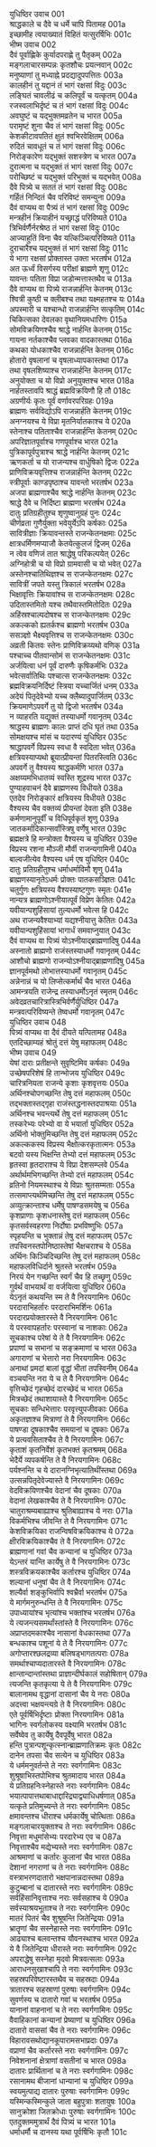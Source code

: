 युधिष्ठिर उवाच	001  
श्राद्धकाले च दैवे च धर्मे चापि पितामह	001a  
इच्छामीह त्वयाख्यातं विहितं यत्सुरर्षिभिः	001c  
भीष्म उवाच	002  
दैवं पूर्वाह्णिके कुर्यादपराह्णे तु पैतृकम्	002a  
मङ्गलाचारसम्पन्नः कृतशौचः प्रयत्नवान्	002c  
मनुष्याणां तु मध्याह्ने प्रदद्यादुपपत्तितः	003a  
कालहीनं तु यद्दानं तं भागं रक्षसां विदुः	003c  
लङ्घितं चावलीढं च कलिपूर्वं च यत्कृतम्	004a  
रजस्वलाभिर्दृष्टं च तं भागं रक्षसां विदुः	004c  
अवघुष्टं च यद्भुक्तमव्रतेन च भारत	005a  
परामृष्टं शुना चैव तं भागं रक्षसां विदुः	005c  
केशकीटावपतितं क्षुतं श्वभिरवेक्षितम्	006a  
रुदितं चावधूतं च तं भागं रक्षसां विदुः	006c  
निरोङ्कारेण यद्भुक्तं सशस्त्रेण च भारत	007a  
दुरात्मना च यद्भुक्तं तं भागं रक्षसां विदुः	007c  
परोच्छिष्टं च यद्भुक्तं परिभुक्तं च यद्भवेत्	008a  
दैवे पित्र्ये च सततं तं भागं रक्षसां विदुः	008c  
गर्हितं निन्दितं चैव परिविष्टं समन्युना	009a  
दैवं वाप्यथ वा पैत्र्यं तं भागं रक्षसां विदुः	009c  
मन्त्रहीनं क्रियाहीनं यच्छ्राद्धं परिविष्यते	010a  
त्रिभिर्वर्णैर्नरश्रेष्ठ तं भागं रक्षसां विदुः	010c  
आज्याहुतिं विना चैव यत्किञ्चित्परिविष्यते	011a  
दुराचारैश्च यद्भुक्तं तं भागं रक्षसां विदुः	011c  
ये भागा रक्षसां प्रोक्तास्त उक्ता भरतर्षभ	012a  
अत ऊर्ध्वं विसर्गस्य परीक्षां ब्राह्मणे शृणु	012c  
यावन्तः पतिता विप्रा जडोन्मत्तास्तथैव च	013a  
दैवे वाप्यथ वा पित्र्ये राजन्नार्हन्ति केतनम्	013c  
श्वित्री कुष्ठी च क्लीबश्च तथा यक्ष्महतश्च यः	014a  
अपस्मारी च यश्चान्धो राजन्नार्हन्ति सत्कृतिम्	014c  
चिकित्सका देवलका वृथानियमधारिणः	015a  
सोमविक्रयिणश्चैव श्राद्धे नार्हन्ति केतनम्	015c  
गायना नर्तकाश्चैव प्लवका वादकास्तथा	016a  
कथका योधकाश्चैव राजन्नार्हन्ति केतनम्	016c  
होतारो वृषलानां च वृषलाध्यापकास्तथा	017a  
तथा वृषलशिष्याश्च राजन्नार्हन्ति केतनम्	017c  
अनुयोक्ता च यो विप्रो अनुयुक्तश्च भारत	018a  
नार्हतस्तावपि श्राद्धं ब्रह्मविक्रयिणौ हि तौ	018c  
अग्रणीर्यः कृतः पूर्वं वर्णावरपरिग्रहः	019a  
ब्राह्मणः सर्वविद्योऽपि राजन्नार्हति केतनम्	019c  
अनग्नयश्च ये विप्रा मृतनिर्यातकाश्च ये	020a  
स्तेनाश्च पतिताश्चैव राजन्नार्हन्ति केतनम्	020c  
अपरिज्ञातपूर्वाश्च गणपूर्वाश्च भारत	021a  
पुत्रिकापूर्वपुत्राश्च श्राद्धे नार्हन्ति केतनम्	021c  
ऋणकर्ता च यो राजन्यश्च वार्धुषिको द्विजः	022a  
प्राणिविक्रयवृत्तिश्च राजन्नार्हन्ति केतनम्	022c  
स्त्रीपूर्वाः काण्डपृष्ठाश्च यावन्तो भरतर्षभ	023a  
अजपा ब्राह्मणाश्चैव श्राद्धे नार्हन्ति केतनम्	023c  
श्राद्धे दैवे च निर्दिष्टा ब्राह्मणा भरतर्षभ	024a  
दातुः प्रतिग्रहीतुश्च शृणुष्वानुग्रहं पुनः	024c  
चीर्णव्रता गुणैर्युक्ता भवेयुर्येऽपि कर्षकाः	025a  
सावित्रीज्ञाः क्रियावन्तस्ते राजन्केतनक्षमाः	025c  
क्षात्रधर्मिणमप्याजौ केतयेत्कुलजं द्विजम्	026a  
न त्वेव वणिजं तात श्राद्धेषु परिकल्पयेत्	026c  
अग्निहोत्री च यो विप्रो ग्रामवासी च यो भवेत्	027a  
अस्तेनश्चातिथिज्ञश्च स राजन्केतनक्षमः	027c  
सावित्रीं जपते यस्तु त्रिकालं भरतर्षभ	028a  
भिक्षावृत्तिः क्रियावांश्च स राजन्केतनक्षमः	028c  
उदितास्तमितो यश्च तथैवास्तमितोदितः	029a  
अहिंस्रश्चाल्पदोषश्च स राजन्केतनक्षमः	029c  
अकल्कको ह्यतर्कश्च ब्राह्मणो भरतर्षभ	030a  
ससञ्ज्ञो भैक्ष्यवृत्तिश्च स राजन्केतनक्षमः	030c  
अव्रती कितवः स्तेनः प्राणिविक्रय्यथो वणिक्	031a  
पश्चाच्च पीतवान्सोमं स राजन्केतनक्षमः	031c  
अर्जयित्वा धनं पूर्वं दारुणैः कृषिकर्मभिः	032a  
भवेत्सर्वातिथिः पश्चात्स राजन्केतनक्षमः	032c  
ब्रह्मविक्रयनिर्दिष्टं स्त्रिया यच्चार्जितं धनम्	033a  
अदेयं पितृदेवेभ्यो यच्च क्लैब्यादुपार्जितम्	033c  
क्रियमाणेऽपवर्गे तु यो द्विजो भरतर्षभ	034a  
न व्याहरति यद्युक्तं तस्याधर्मो गवानृतम्	034c  
श्राद्धस्य ब्राह्मणः कालः प्राप्तं दधि घृतं तथा	035a  
सोमक्षयश्च मांसं च यदारण्यं युधिष्ठिर	035c  
श्राद्धापवर्गे विप्रस्य स्वधा वै स्वदिता भवेत्	036a  
क्षत्रियस्याप्यथो ब्रूयात्प्रीयन्तां पितरस्त्विति	036c  
अपवर्गे तु वैश्यस्य श्राद्धकर्मणि भारत	037a  
अक्षय्यमभिधातव्यं स्वस्ति शूद्रस्य भारत	037c  
पुण्याहवाचनं दैवे ब्राह्मणस्य विधीयते	038a  
एतदेव निरोङ्कारं क्षत्रियस्य विधीयते	038c  
वैश्यस्य चैव वक्तव्यं प्रीयन्तां देवता इति	038e  
कर्मणामानुपूर्वीं च विधिपूर्वकृतं शृणु	039a  
जातकर्मादिकान्सर्वांस्त्रिषु वर्णेषु भारत	039c  
ब्रह्मक्षत्रे हि मन्त्रोक्ता वैश्यस्य च युधिष्ठिर	039e  
विप्रस्य रशना मौञ्जी मौर्वी राजन्यगामिनी	040a  
बाल्वजीत्येव वैश्यस्य धर्म एष युधिष्ठिर	040c  
दातुः प्रतिग्रहीतुश्च धर्माधर्माविमौ शृणु	041a  
ब्राह्मणस्यानृतेऽधर्मः प्रोक्तः पातकसञ्ज्ञितः	041c  
चतुर्गुणः क्षत्रियस्य वैश्यस्याष्टगुणः स्मृतः	041e  
नान्यत्र ब्राह्मणोऽश्नीयात्पूर्वं विप्रेण केतितः	042a  
यवीयान्पशुहिंसायां तुल्यधर्मो भवेत्स हि	042c  
अथ राजन्यवैश्याभ्यां यद्यश्नीयात्तु केतितः	043a  
यवीयान्पशुहिंसायां भागार्धं समवाप्नुयात्	043c  
दैवं वाप्यथ वा पित्र्यं योऽश्नीयाद्ब्राह्मणादिषु	044a  
अस्नातो ब्राह्मणो राजंस्तस्याधर्मो गवानृतम्	044c  
आशौचो ब्राह्मणो राजन्योऽश्नीयाद्ब्राह्मणादिषु	045a  
ज्ञानपूर्वमथो लोभात्तस्याधर्मो गवानृतम्	045c  
अन्नेनान्नं च यो लिप्सेत्कर्मार्थं चैव भारत	046a  
आमन्त्रयति राजेन्द्र तस्याधर्मोऽनृतं स्मृतम्	046c  
अवेदव्रतचारित्रास्त्रिभिर्वर्णैर्युधिष्ठिर	047a  
मन्त्रवत्परिविष्यन्ते तेष्वधर्मो गवानृतम्	047c  
युधिष्ठिर उवाच	048  
पित्र्यं वाप्यथ वा दैवं दीयते यत्पितामह	048a  
एतदिच्छाम्यहं श्रोतुं दत्तं येषु महाफलम्	048c  
भीष्म उवाच	049  
येषां दाराः प्रतीक्षन्ते सुवृष्टिमिव कर्षकाः	049a  
उच्छेषपरिशेषं हि तान्भोजय युधिष्ठिर	049c  
चारित्रनियता राजन्ये कृशाः कृशवृत्तयः	050a  
अर्थिनश्चोपगच्छन्ति तेषु दत्तं महाफलम्	050c  
तद्भक्तास्तद्गृहा राजंस्तद्धनास्तदपाश्रयाः	051a  
अर्थिनश्च भवन्त्यर्थे तेषु दत्तं महाफलम्	051c  
तस्करेभ्यः परेभ्यो वा ये भयार्ता युधिष्ठिर	052a  
अर्थिनो भोक्तुमिच्छन्ति तेषु दत्तं महाफलम्	052c  
अकल्ककस्य विप्रस्य भैक्षोत्करकृतात्मनः	053a  
बटवो यस्य भिक्षन्ति तेभ्यो दत्तं महाफलम्	053c  
हृतस्वा हृतदाराश्च ये विप्रा देशसम्प्लवे	054a  
अर्थार्थमभिगच्छन्ति तेभ्यो दत्तं महाफलम्	054c  
व्रतिनो नियमस्थाश्च ये विप्राः श्रुतसम्मताः	055a  
तत्समाप्त्यर्थमिच्छन्ति तेषु दत्तं महाफलम्	055c  
अव्युत्क्रान्ताश्च धर्मेषु पाषण्डसमयेषु च	056a  
कृशप्राणाः कृशधनास्तेषु दत्तं महाफलम्	056c  
कृतसर्वस्वहरणा निर्दोषाः प्रभविष्णुभिः	057a  
स्पृहयन्ति च भुक्तान्नं तेषु दत्तं महाफलम्	057c  
तपस्विनस्तपोनिष्ठास्तेषां भैक्षचराश्च ये	058a  
अर्थिनः किञ्चिदिच्छन्ति तेषु दत्तं महाफलम्	058c  
महाफलविधिर्दाने श्रुतस्ते भरतर्षभ	059a  
निरयं येन गच्छन्ति स्वर्गं चैव हि तच्छृणु	059c  
गुर्वर्थं वाभयार्थं वा वर्जयित्वा युधिष्ठिर	060a  
येऽनृतं कथयन्ति स्म ते वै निरयगामिनः	060c  
परदाराभिहर्तारः परदाराभिमर्शिनः	061a  
परदारप्रयोक्तारस्ते वै निरयगामिनः	061c  
ये परस्वापहर्तारः परस्वानां च नाशकाः	062a  
सूचकाश्च परेषां ये ते वै निरयगामिनः	062c  
प्रपाणां च सभानां च सङ्क्रमाणां च भारत	063a  
अगाराणां च भेत्तारो नरा निरयगामिनः	063c  
अनाथां प्रमदां बालां वृद्धां भीतां तपस्विनीम्	064a  
वञ्चयन्ति नरा ये च ते वै निरयगामिनः	064c  
वृत्तिच्छेदं गृहच्छेदं दारच्छेदं च भारत	065a  
मित्रच्छेदं तथाशायास्ते वै निरयगामिनः	065c  
सूचकाः सन्धिभेत्तारः परवृत्त्युपजीवकाः	066a  
अकृतज्ञाश्च मित्राणां ते वै निरयगामिनः	066c  
पाषण्डा दूषकाश्चैव समयानां च दूषकाः	067a  
ये प्रत्यवसिताश्चैव ते वै निरयगामिनः	067c  
कृताशं कृतनिर्वेशं कृतभक्तं कृतश्रमम्	068a  
भेदैर्ये व्यपकर्षन्ति ते वै निरयगामिनः	068c  
पर्यश्नन्ति च ये दारानग्निभृत्यातिथींस्तथा	069a  
उत्सन्नपितृदेवेज्यास्ते वै निरयगामिनः	069c  
वेदविक्रयिणश्चैव वेदानां चैव दूषकाः	070a  
वेदानां लेखकाश्चैव ते वै निरयगामिनः	070c  
चातुराश्रम्यबाह्याश्च श्रुतिबाह्याश्च ये नराः	071a  
विकर्मभिश्च जीवन्ति ते वै निरयगामिनः	071c  
केशविक्रयिका राजन्विषविक्रयिकाश्च ये	072a  
क्षीरविक्रयिकाश्चैव ते वै निरयगामिनः	072c  
ब्राह्मणानां गवां चैव कन्यानां च युधिष्ठिर	073a  
येऽन्तरं यान्ति कार्येषु ते वै निरयगामिनः	073c  
शस्त्रविक्रयकाश्चैव कर्तारश्च युधिष्ठिर	074a  
शल्यानां धनुषां चैव ते वै निरयगामिनः	074c  
शल्यैर्वा शङ्कुभिर्वापि श्वभ्रैर्वा भरतर्षभ	075a  
ये मार्गमनुरुन्धन्ति ते वै निरयगामिनः	075c  
उपाध्यायांश्च भृत्यांश्च भक्तांश्च भरतर्षभ	076a  
ये त्यजन्त्यसमर्थांस्तांस्ते वै निरयगामिनः	076c  
अप्राप्तदमकाश्चैव नासानां वेधकास्तथा	077a  
बन्धकाश्च पशूनां ये ते वै निरयगामिनः	077c  
अगोप्तारश्छलद्रव्या बलिषड्भागतत्पराः	078a  
समर्थाश्चाप्यदातारस्ते वै निरयगामिनः	078c  
क्षान्तान्दान्तांस्तथा प्राज्ञान्दीर्घकालं सहोषितान्	079a  
त्यजन्ति कृतकृत्या ये ते वै निरयगामिनः	079c  
बालानामथ वृद्धानां दासानां चैव ये नराः	080a  
अदत्त्वा भक्षयन्त्यग्रे ते वै निरयगामिनः	080c  
एते पूर्वर्षिभिर्दृष्टाः प्रोक्ता निरयगामिनः	081a  
भागिनः स्वर्गलोकस्य वक्ष्यामि भरतर्षभ	081c  
सर्वेष्वेव तु कार्येषु दैवपूर्वेषु भारत	082a  
हन्ति पुत्रान्पशून्कृत्स्नान्ब्राह्मणातिक्रमः कृतः	082c  
दानेन तपसा चैव सत्येन च युधिष्ठिर	083a  
ये धर्ममनुवर्तन्ते ते नराः स्वर्गगामिनः	083c  
शुश्रूषाभिस्तपोभिश्च श्रुतमादाय भारत	084a  
ये प्रतिग्रहनिःस्नेहास्ते नराः स्वर्गगामिनः	084c  
भयात्पापात्तथाबाधाद्दारिद्र्याद्व्याधिधर्षणात्	085a  
यत्कृते प्रतिमुच्यन्ते ते नराः स्वर्गगामिनः	085c  
क्षमावन्तश्च धीराश्च धर्मकार्येषु चोत्थिताः	086a  
मङ्गलाचारयुक्ताश्च ते नराः स्वर्गगामिनः	086c  
निवृत्ता मधुमांसेभ्यः परदारेभ्य एव च	087a  
निवृत्ताश्चैव मद्येभ्यस्ते नराः स्वर्गगामिनः	087c  
आश्रमाणां च कर्तारः कुलानां चैव भारत	088a  
देशानां नगराणां च ते नराः स्वर्गगामिनः	088c  
वस्त्राभरणदातारो भक्षपानान्नदास्तथा	089a  
कुटुम्बानां च दातारस्ते नराः स्वर्गगामिनः	089c  
सर्वहिंसानिवृत्ताश्च नराः सर्वसहाश्च ये	090a  
सर्वस्याश्रयभूताश्च ते नराः स्वर्गगामिनः	090c  
मातरं पितरं चैव शुश्रूषन्ति जितेन्द्रियाः	091a  
भ्रातॄणां चैव सस्नेहास्ते नराः स्वर्गगामिनः	091c  
आढ्याश्च बलवन्तश्च यौवनस्थाश्च भारत	092a  
ये वै जितेन्द्रिया धीरास्ते नराः स्वर्गगामिनः	092c  
अपराद्धेषु सस्नेहा मृदवो मित्रवत्सलाः	093a  
आराधनसुखाश्चापि ते नराः स्वर्गगामिनः	093c  
सहस्रपरिवेष्टारस्तथैव च सहस्रदाः	094a  
त्रातारश्च सहस्राणां पुरुषाः स्वर्गगामिनः	094c  
सुवर्णस्य च दातारो गवां च भरतर्षभ	095a  
यानानां वाहनानां च ते नराः स्वर्गगामिनः	095c  
वैवाहिकानां कन्यानां प्रेष्याणां च युधिष्ठिर	096a  
दातारो वाससां चैव ते नराः स्वर्गगामिनः	096c  
विहारावसथोद्यानकूपारामसभाप्रदाः	097a  
वप्राणां चैव कर्तारस्ते नराः स्वर्गगामिनः	097c  
निवेशनानां क्षेत्राणां वसतीनां च भारत	098a  
दातारः प्रार्थितानां च ते नराः स्वर्गगामिनः	098c  
रसानामथ बीजानां धान्यानां च युधिष्ठिर	099a  
स्वयमुत्पाद्य दातारः पुरुषाः स्वर्गगामिनः	099c  
यस्मिन्कस्मिन्कुले जाता बहुपुत्राः शतायुषः	100a  
सानुक्रोशा जितक्रोधाः पुरुषाः स्वर्गगामिनः	100c  
एतदुक्तममुत्रार्थं दैवं पित्र्यं च भारत	101a  
धर्माधर्मौ च दानस्य यथा पूर्वर्षिभिः कृतौ	101c  
